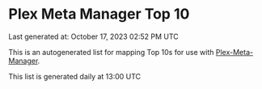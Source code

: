 # Plex Meta Manager Top 10
Last generated at: October 17, 2023 02:52 PM UTC

This is an autogenerated list for mapping Top 10s for use with [Plex-Meta-Manager](https://github.com/meisnate12/Plex-Meta-Manager).

This list is generated daily at 13:00 UTC

